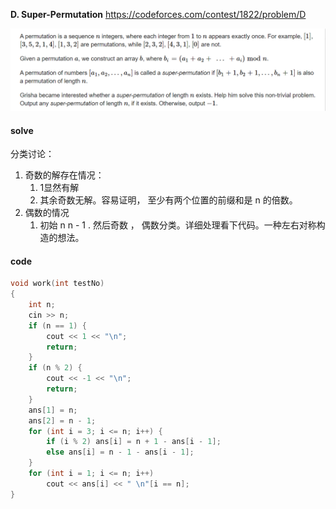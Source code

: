 **D. Super-Permutation**
https://codeforces.com/contest/1822/problem/D

![image-20230427085354570](image-20230427085354570.png)

#### solve

 分类讨论：

1. 奇数的解存在情况：
   1. 1显然有解
   2. 其余奇数无解。容易证明， 至少有两个位置的前缀和是  n 的倍数。
2. 偶数的情况
   1. 初始 n  n - 1 . 然后奇数 ， 偶数分类。详细处理看下代码。一种左右对称构造的想法。

#### code

```cpp
void work(int testNo)
{
	int n;
	cin >> n;
	if (n == 1) {
		cout << 1 << "\n";
		return;
	}
	if (n % 2) {
		cout << -1 << "\n";
		return;
	}
	ans[1] = n;
	ans[2] = n - 1;
	for (int i = 3; i <= n; i++) {
		if (i % 2) ans[i] = n + 1 - ans[i - 1];
		else ans[i] = n - 1 - ans[i - 1];
	}
	for (int i = 1; i <= n; i++)
		cout << ans[i] << " \n"[i == n];
}
```

